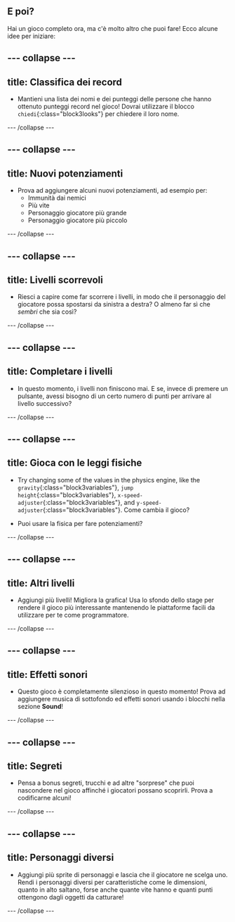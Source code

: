 ## E poi?

Hai un gioco completo ora, ma c'è molto altro che puoi fare! Ecco alcune idee per iniziare:

## \--- collapse \---

## title: Classifica dei record

+ Mantieni una lista dei nomi e dei punteggi delle persone che hanno ottenuto punteggi record nel gioco! Dovrai utilizzare il blocco `chiedi`{:class="block3looks"} per chiedere il loro nome.

\--- /collapse \---

## \--- collapse \---

## title: Nuovi potenziamenti

+ Prova ad aggiungere alcuni nuovi potenziamenti, ad esempio per: 
  + Immunità dai nemici
  + Più vite
  + Personaggio giocatore più grande
  + Personaggio giocatore più piccolo

\--- /collapse \---

## \--- collapse \---

## title: Livelli scorrevoli

+ Riesci a capire come far scorrere i livelli, in modo che il personaggio del giocatore possa spostarsi da sinistra a destra? O almeno far sì che *sembri* che sia così?

\--- /collapse \---

## \--- collapse \---

## title: Completare i livelli

+ In questo momento, i livelli non finiscono mai. E se, invece di premere un pulsante, avessi bisogno di un certo numero di punti per arrivare al livello successivo?

\--- /collapse \---

## \--- collapse \---

## title: Gioca con le leggi fisiche

+ Try changing some of the values in the physics engine, like the `gravity`{:class="block3variables"}, `jump height`{:class="block3variables"}, `x-speed-adjuster`{:class="block3variables"}, and `y-speed-adjuster`{:class="block3variables"}. Come cambia il gioco?

+ Puoi usare la fisica per fare potenziamenti?

\--- /collapse \---

## \--- collapse \---

## title: Altri livelli

+ Aggiungi più livelli! Migliora la grafica! Usa lo sfondo dello stage per rendere il gioco più interessante mantenendo le piattaforme facili da utilizzare per te come programmatore.

\--- /collapse \---

## \--- collapse \---

## title: Effetti sonori

+ Questo gioco è completamente silenzioso in questo momento! Prova ad aggiungere musica di sottofondo ed effetti sonori usando i blocchi nella sezione **Sound**!

\--- /collapse \---

## \--- collapse \---

## title: Segreti

+ Pensa a bonus segreti, trucchi e ad altre "sorprese" che puoi nascondere nel gioco affinché i giocatori possano scoprirli. Prova a codificarne alcuni!

\--- /collapse \---

## \--- collapse \---

## title: Personaggi diversi

+ Aggiungi più sprite di personaggi e lascia che il giocatore ne scelga uno. Rendi i personaggi diversi per caratteristiche come le dimensioni, quanto in alto saltano, forse anche quante vite hanno e quanti punti ottengono dagli oggetti da catturare! 

\--- /collapse \---
